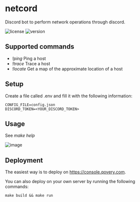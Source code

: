 # netcord
Discord bot to perform network operations through discord.

![license](https://img.shields.io/badge/license-MIT-brightgreen.svg)
![version](https://img.shields.io/badge/version-1.0.0-lightgrey.svg)

## Supported commands

- *!ping* Ping a host
- *!trace* Trace a host
- *!locate* Get a map of the approximate location of a host

## Setup

Create a file called .env and fill it with the following information:
```
CONFIG_FILE=config.json
DISCORD_TOKEN=<YOUR_DISCORD_TOKEN>
```

## Usage

See *make help*

![image](https://user-images.githubusercontent.com/61215846/226197305-84e6ea1e-f929-4430-9072-ddfb60da268c.png)

## Deployment

The easiest way is to deploy on https://console.qovery.com.

You can also deploy on your own server by running the following commands:
```
make build && make run
```
